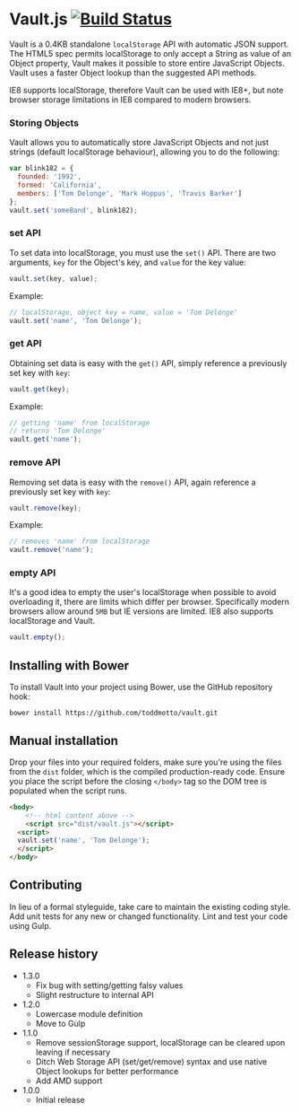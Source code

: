 # Vault.js [![Build Status](https://travis-ci.org/toddmotto/vault.svg)](https://travis-ci.org/toddmotto/vault)

Vault is a 0.4KB standalone `localStorage` API with automatic JSON support. The HTML5 spec permits localStorage to only accept a String as value of an Object property, Vault makes it possible to store entire JavaScript Objects. Vault uses a faster Object lookup than the suggested API methods.

IE8 supports localStorage, therefore Vault can be used with IE8+, but note browser storage limitations in IE8 compared to modern browsers.

### Storing Objects
Vault allows you to automatically store JavaScript Objects and not just strings (default localStorage behaviour), allowing you to do the following:

```javascript
var blink182 = {
  founded: '1992',
  formed: 'California',
  members: ['Tom Delonge', 'Mark Hoppus', 'Travis Barker']
};
vault.set('someBand', blink182);
```

### set API
To set data into localStorage, you must use the `set()` API. There are two arguments, `key` for the Object's key, and `value` for the key value:

```javascript
vault.set(key, value);
```

Example:

```javascript
// localStorage, object key = name, value = 'Tom Delonge'
vault.set('name', 'Tom Delonge');
```

### get API
Obtaining set data is easy with the `get()` API, simply reference a previously set key with `key`:

```javascript
vault.get(key);
```

Example:

```javascript
// getting 'name' from localStorage
// returns 'Tom Delonge'
vault.get('name');
```

### remove API
Removing set data is easy with the `remove()` API, again reference a previously set key with `key`:

```javascript
vault.remove(key);
```

Example:

```javascript
// removes 'name' from localStorage
vault.remove('name');
```

### empty API
It's a good idea to empty the user's localStorage when possible to avoid overloading it, there are limits which differ per browser. Specifically modern browsers allow around `5MB` but IE versions are limited. IE8 also supports localStorage and Vault.

```javascript
vault.empty();
```

## Installing with Bower
To install Vault into your project using Bower, use the GitHub repository hook:

```
bower install https://github.com/toddmotto/vault.git
```

## Manual installation
Drop your files into your required folders, make sure you're using the files from the `dist` folder, which is the compiled production-ready code. Ensure you place the script before the closing `</body>` tag so the DOM tree is populated when the script runs.
	
```html
<body>
	<!-- html content above -->
	<script src="dist/vault.js"></script>
  <script>
  vault.set('name', 'Tom Delonge');
  </script>
</body>
```

## Contributing
In lieu of a formal styleguide, take care to maintain the existing coding style. Add unit tests for any new or changed functionality. Lint and test your code using Gulp.

## Release history

- 1.3.0
  - Fix bug with setting/getting falsy values
  - Slight restructure to internal API
- 1.2.0
  - Lowercase module definition
  - Move to Gulp
- 1.1.0
  - Remove sessionStorage support, localStorage can be cleared upon leaving if necessary
  - Ditch Web Storage API (set/get/remove) syntax and use native Object lookups for better performance
  - Add AMD support
- 1.0.0
  - Initial release

